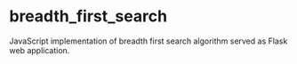 # breadth_first_search

JavaScript implementation of breadth first search algorithm served as Flask web application.
